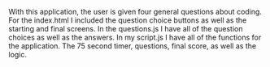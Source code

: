 With this application, the user is given four general questions about coding.  For the index.html I included the question choice buttons as well as the 
starting and final screens.  In the questions.js I have all of the question choices as well as the answers.  In my script.js I have all of the functions for the application. The 75 second timer, questions, final score, as well as the logic.
